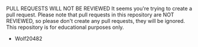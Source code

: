 PULL REQUESTS WILL NOT BE REVIEWED
It seems you're trying to create a pull request. Please note that pull
requests in this repository are NOT REVIEWED, so please don't create
any pull requests, they will be ignored.
This repository is for educational purposes only.
- Wolf20482
